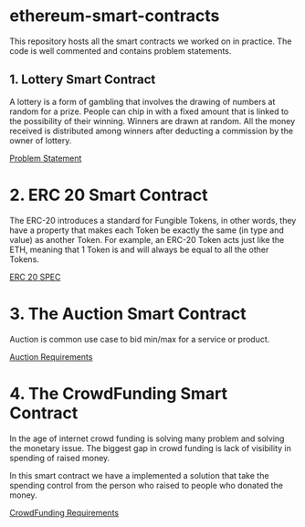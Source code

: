 # ethereum-smart-contracts

This repository hosts all the smart contracts we worked on in practice.
The code is well commented and contains problem statements.

## 1. Lottery Smart Contract
A lottery is a form of gambling that involves the drawing of numbers at random for a prize.
People can chip in with a fixed amount that is linked to the possibility of their winning.
Winners are drawn at random. All the money received is distributed among winners after deducting a commission by the owner of lottery.

[Problem Statement](lottery/problem.md)


# 2. ERC 20 Smart Contract
The ERC-20 introduces a standard for Fungible Tokens, in other words, they have a property that makes each Token be exactly the same (in type and value) as another Token. For example, an ERC-20 Token acts just like the ETH, meaning that 1 Token is and will always be equal to all the other Tokens.

[ERC 20 SPEC](ERC20/erc20Spec.md)

# 3. The Auction Smart Contract 

Auction is common use case to bid min/max for a service or product.

[Auction Requirements](Auction/requirements.md)

# 4. The CrowdFunding Smart Contract

In the age of internet crowd funding is solving many problem and solving the monetary issue.
The biggest gap in crowd funding is lack of visibility in spending of raised money.

In this smart contract we have a implemented a solution that take the spending control from the person who raised to people who donated the money.

[CrowdFunding Requirements](CrowdFunding/requirements.md)